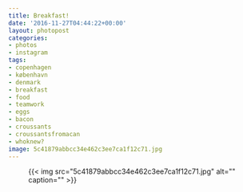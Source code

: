 ```yaml
---
title: Breakfast!
date: '2016-11-27T04:44:22+00:00'
layout: photopost
categories:
- photos
- instagram
tags:
- copenhagen
- københavn
- denmark
- breakfast
- food
- teamwork
- eggs
- bacon
- croussants
- croussantsfromacan
- whoknew?
image: 5c41879abbcc34e462c3ee7ca1f12c71.jpg
---
```


<figure class="photo photo--square">
  {{< img src="5c41879abbcc34e462c3ee7ca1f12c71.jpg" alt="" caption="" >}}

</figure>




